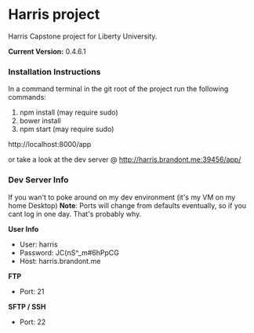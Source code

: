 # Harris project

Harris Capstone project for Liberty University.

**Current Version:** 0.4.6.1

### Installation Instructions
In a command terminal in the git root of the project run the following commands:

1. npm install (may require sudo)
2. bower install
3. npm start (may require sudo)

http://localhost:8000/app

or take a look at the dev server @ http://harris.brandont.me:39456/app/

### Dev Server Info
If you wan't to poke around on my dev environment (it's my VM on my home Desktop)
**Note**: Ports will change from defaults eventually, so if you cant log in one day. That's probably why.

**User Info**
* User: harris
* Password: JC(nS^_m#6hPpCG
* Host: harris.brandont.me

**FTP**
* Port: 21

**SFTP / SSH**
* Port: 22
